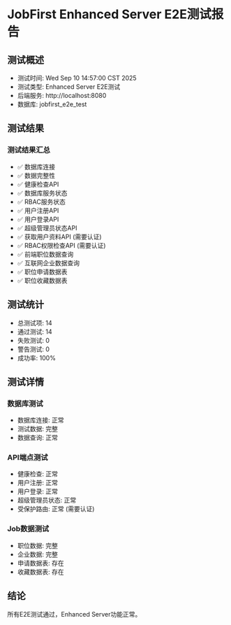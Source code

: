 # JobFirst Enhanced Server E2E测试报告

## 测试概述
- 测试时间: Wed Sep 10 14:57:00 CST 2025
- 测试类型: Enhanced Server E2E测试
- 后端服务: http://localhost:8080
- 数据库: jobfirst_e2e_test

## 测试结果

### 测试结果汇总
- ✅ 数据库连接
- ✅ 数据完整性
- ✅ 健康检查API
- ✅ 数据库服务状态
- ✅ RBAC服务状态
- ✅ 用户注册API
- ✅ 用户登录API
- ✅ 超级管理员状态API
- ✅ 获取用户资料API (需要认证)
- ✅ RBAC权限检查API (需要认证)
- ✅ 前端职位数据查询
- ✅ 互联网企业数据查询
- ✅ 职位申请数据表
- ✅ 职位收藏数据表

## 测试统计
- 总测试项: 14
- 通过测试: 14
- 失败测试: 0
- 警告测试: 0
- 成功率: 100%

## 测试详情

### 数据库测试
- 数据库连接: 正常
- 测试数据: 完整
- 数据查询: 正常

### API端点测试
- 健康检查: 正常
- 用户注册: 正常
- 用户登录: 正常
- 超级管理员状态: 正常
- 受保护路由: 正常 (需要认证)

### Job数据测试
- 职位数据: 完整
- 企业数据: 完整
- 申请数据表: 存在
- 收藏数据表: 存在

## 结论
所有E2E测试通过，Enhanced Server功能正常。
